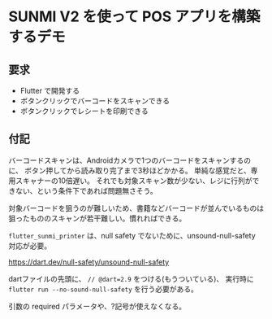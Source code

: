 # SUNMI V2 を使って POS アプリを構築するデモ


## 要求

- Flutter で開発する
- ボタンクリックでバーコードをスキャンできる
- ボタンクリックでレシートを印刷できる

## 付記

バーコードスキャンは、Androidカメラで1つのバーコードをスキャンするのに、
ボタン押してから読み取り完了まで3秒ほどかかる。
単純な感覚だと、専用スキャナーの10倍遅い。
それでも対象スキャン数が少ない、レジに行列ができない、という条件下であれば問題無さそう。

対象バーコードを狙うのが難しいため、書籍などバーコードが並んでいるものは
狙ったもののスキャンが若干難しい。慣れればできる。

`flutter_sunmi_printer` は、null safety でないために、unsound-null-safety 対応が必要。

https://dart.dev/null-safety/unsound-null-safety

dartファイルの先頭に、 `// @dart=2.9` をつける(もうついている)、
実行時に `flutter run --no-sound-null-safety` を行う必要がある。

引数の required パラメータや、?記号が使えなくなる。
